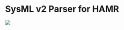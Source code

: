 # SysML v2 Parser for HAMR

[![](https://jitpack.io/v/org.sireum/hamr-sysml-parser.svg)](https://jitpack.io/#org.sireum/hamr-sysml-parser)

